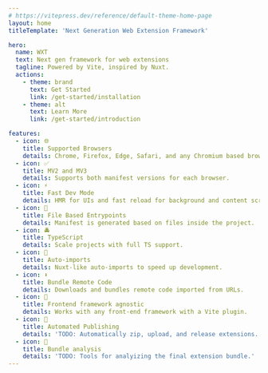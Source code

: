 ```yaml
---
# https://vitepress.dev/reference/default-theme-home-page
layout: home
titleTemplate: 'Next Generation Web Extension Framework'

hero:
  name: WXT
  text: Next gen framework for web extensions
  tagline: Powered by Vite, inspired by Nuxt.
  actions:
    - theme: brand
      text: Get Started
      link: /get-started/installation
    - theme: alt
      text: Learn More
      link: /get-started/introduction

features:
  - icon: 🌐
    title: Supported Browsers
    details: Chrome, Firefox, Edge, Safari, and any Chromium based browser.
  - icon: ✅
    title: MV2 and MV3
    details: Supports both manifest versions for each browser.
  - icon: ⚡
    title: Fast Dev Mode
    details: HMR for UIs and fast reload for background and content scripts.
  - icon: 📂
    title: File Based Entrypoints
    details: Manifest is generated based on files inside the project.
  - icon: 🚔
    title: TypeScript
    details: Scale projects with full TS support.
  - icon: 🦾
    title: Auto-imports
    details: Nuxt-like auto-imports to speed up development.
  - icon: ⬇️
    title: Bundle Remote Code
    details: Downloads and bundles remote code imported from URLs.
  - icon: 🎨
    title: Frontend framework agnostic
    details: Works with any front-end framework with a Vite plugin.
  - icon: 🤖
    title: Automated Publishing
    details: 'TODO: Automatically zip, upload, and release extensions.'
  - icon: 📏
    title: Bundle analysis
    details: 'TODO: Tools for analyizing the final extension bundle.'
---
```

